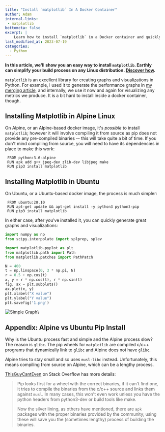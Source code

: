 ```yaml
---
title: "Install `matplotlib` In A Docker Container"
author: Adam
internal-links:
 - matplotlib
bottomcta: false
excerpt: |
    Learn how to install `matplotlib` in a Docker container and quickly generate graphs and visualizations. Discover the differences between installing `matplotlib` in Alpine Linux and Ubuntu, and why the process can be slower in Alpine.
last_modified_at: 2023-07-19
categories:
  - Python
---
```

**In this article, we'll show you an easy way to install `matplotlib`. Earthly can simplify your build process on any Linux distribution. [Discover how](https://cloud.earthly.dev/login).**

`matplotlib` is an excellent library for creating graphs and visualizations in Python. For example, I used it to generate the performance graphs in [my merging article](/blog/python-timsort-merge), and internally, we use it now and again for visualizing any metrics we produce. It is a bit hard to install inside a docker container, though.

## Installing Matplotlib in Alpine Linux

On Alpine, or an Alpine-based docker image, it's _possible_ to install `matplotlib`; however it will involve compiling it from source as pip does not provide any pre-compiled binaries -- this will take quite a bit of time. If you don't mind compiling from source, you will need to have its dependencies in place to make this work:

``` Docker
 FROM python:3.6-alpine
 RUN apk add g++ jpeg-dev zlib-dev libjpeg make
 RUN pip3 install matplotlib
```

## Installing Matplotlib in Ubuntu

On Ubuntu, or a Ubuntu-based docker image, the process is much simpler:

``` Docker
 FROM ubuntu:20.10
 RUN apt-get update && apt-get install -y python3 python3-pip
 RUN pip3 install matplotlib
```

In either case, after you've installed it, you can quickly generate great graphs and visualizations:

``` Python
import numpy as np
from scipy.interpolate import splprep, splev

import matplotlib.pyplot as plt
from matplotlib.path import Path
from matplotlib.patches import PathPatch

N = 400
t = np.linspace(0, 3 * np.pi, N)
r = 0.5 + np.cos(t)
x, y = r * np.cos(t), r * np.sin(t)
fig, ax = plt.subplots()
ax.plot(x, y)
plt.xlabel("X value")
plt.ylabel("Y value")
plt.savefig('1.png')
```

![Simple Graph]({{site.images}}{{page.slug}}/1.png)\

## Appendix: Alpine vs Ubuntu Pip Install

Why is the Ubuntu process fast and simple and the Alpine process slow? The reason is `glibc`. The pip wheels for `matplotlib` are compiled c/c++ programs that dynamically link to `glibc` and Alpine does not have `glibc`.  

Alpine tries to stay small and so uses `musl-libc` instead. Unfortunately, this means compiling from source on Alpine, which can be a lengthy process.  

[ThisGuyCantEven](https://stackoverflow.com/questions/49037742/why-does-it-take-ages-to-install-pandas-on-alpine-linux/58210701#58210701) on Stack Overflow has more details:

> Pip looks first for a wheel with the correct binaries, if it can't find one, it tries to compile the binaries from the c/c++ source and links them against `musl`. In many cases, this won't even work unless you have the python headers from python3-dev or build tools like make.
>
> Now the silver lining, as others have mentioned, there are `apk` packages with the proper binaries provided by the community, using these will save you the (sometimes lengthy) process of building the binaries.
